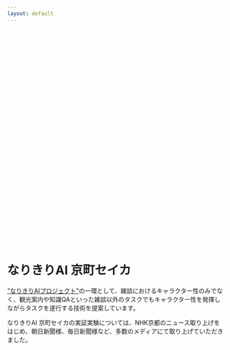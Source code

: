 ```yaml
---
layout: default
---
```





<!-- Columns start at 50% wide on mobile and bump up to 33.3% wide on desktop -->
<div class="row">
  <!-- アイキャッチ記事 -->
  <div class="col-4 p-3">
      <div class="iframely-embed"><div class="iframely-responsive" style="padding-bottom: 75%; padding-top: 120px;"><a href="https://journal.ntt.co.jp/article/7561" data-iframely-url="//iframely.net/dYDybhW"></a></div></div><script async src="//iframely.net/embed.js"></script>
  </div>
  <!--概要-->
  <div class="col p-3">
      <h1 class="display-4">なりきりAI 京町セイカ</h1>
      <p class="lead"><a href="https://narikiri-qa.jp/">"なりきりAIプロジェクト"</a>の一環として、雑談におけるキャラクター性のみでなく、観光案内や知識QAといった雑談以外のタスクでもキャラクター性を発揮しながらタスクを遂行する技術を提案しています。</p>
  </div>
</div>

<!--ニュース取り上げの紹介-->

<div class="row">
  <!-- 記事取り上げ説明 -->
  <div class="col p-3">
    <p class="lead">なりきりAI 京町セイカの実証実験については、NHK京都のニュース取り上げをはじめ、朝日新聞様、毎日新聞様など、多数のメディアにて取り上げていただきました。</p>
  </div>
  <!--記事1-->
  <div class="col-4 p-3">
      <div class="iframely-embed"><div class="iframely-responsive" style="padding-bottom: 52.3333%; padding-top: 120px;"><a href="https://www.asahi.com/articles/ASN767DSSN73PLZB001.html" data-iframely-url="//iframely.net/Amrkkes"></a></div></div><script async src="//iframely.net/embed.js"></script>
  </div>
  <!--記事2-->
  <div class="col-4 p-3">
      <div class="iframely-embed"><div class="iframely-responsive" style="padding-bottom: 52.5%; padding-top: 120px;"><a href="https://mainichi.jp/articles/20211117/ddl/k26/010/299000c" data-iframely-url="//iframely.net/ESz5KKc"></a></div></div><script async src="//iframely.net/embed.js"></script>
  </div>
</div>
